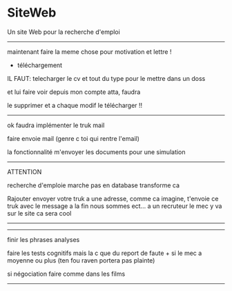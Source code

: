# SiteWeb

Un site Web pour la recherche d'emploi

--------------------------------------------------

maintenant faire la meme chose pour motivation et lettre !

+ téléchargement

IL FAUT: telecharger le cv et tout du type pour le mettre dans un doss

et lui faire voir depuis mon compte atta, faudra

le supprimer et a chaque modif le télécharger !!

-----------------------------------------------------


ok faudra implémenter le truk mail

faire envoie mail (genre c toi qui rentre l'email)

la fonctionnalité m'envoyer les documents pour une simulation


--------------------------------------------------

ATTENTION 

recherche d'emploie marche pas en database transforme ca

Rajouter envoyer votre truk a une adresse, comme ca imagine, t'envoie ce truk avec le message a la fin nous sommes ect...
a un recruteur le mec y va sur le site ca sera cool

-------------------------------------------------



-------------------------------------------------------------------------------------------------------------------------------

finir les phrases analyses

faire les tests cognitifs mais la c que du report de faute + si le mec a moyenne ou plus (ten fou raven portera pas plainte)

si négociation faire comme dans les films

-------------------------------------------------------------------------------------------------------------------------------




